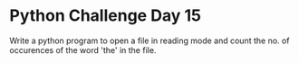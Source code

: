 # Python Challenge Day 15

Write a python program to open a file in reading mode and count the no. of occurences of the word 'the' in the file. 
